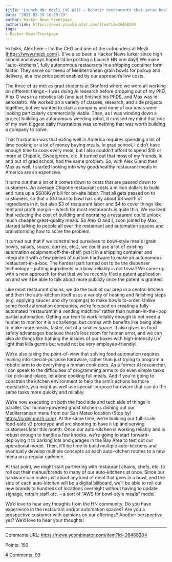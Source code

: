 ```yaml
---
title: 'Launch HN: Mezli (YC W21) – Robotic restaurants that serve healthy fast food'
date: "2021-03-15 16:39:29"
author: Hacker News Frontpage
authorlink: https://news.ycombinator.com/item?id=26468204
tags:
- Hacker-News-Frontpage
---
```


<p>Hi folks, Alex here – I’m the CEO and one of the cofounders at Mezli (<a href="https://www.mezli.com/" rel="nofollow">https://www.mezli.com/</a>). (I’ve also been a Hacker News lurker since high school and always hoped I’d be posting a Launch HN one day!)
We make “auto-kitchens”, fully autonomous restaurants in a shipping container form factor. They serve our menu of Mediterranean grain bowls for pickup and delivery, at a low price point enabled by our approach’s low costs.<p>The three of us met as grad students at Stanford where we were all working on different things – I was doing AI research before dropping out of my PhD, Alex G was in a robotics lab (and just finished his PhD!), and Max was in aero/astro. We worked on a variety of classes, research, and side projects together, but we wanted to start a company and none of our ideas were looking particularly commercially viable. Then, as I was winding down a project building an autonomous weeding robot, it crossed my mind that one of my own biggest daily frustrations was something that was worth building a company to solve.<p>That frustration was that eating well in America requires spending a lot of time cooking or a lot of money buying meals. In grad school, I didn’t have enough time to cook every meal, but I also couldn’t afford to spend $10 or more at Chipotle, Sweetgreen, etc. It turned out that most of my friends, in and out of grad school, had the same problem. So, with Alex G and then Max as well, I started looking into why good/healthy restaurant meals in America are so expensive.<p>It turns out that a lot of it comes down to costs that are passed down to customers. An average Chipotle restaurant costs a million dollars to build and runs up a $600K/yr bill for on-site labor. That all gets passed on to customers, so that a $10 burrito bowl has only about $3 worth of ingredients in it, but also $3 of restaurant labor and $4 to cover things like rent and profit margin – which for most restaurants is quite thin. We realized that reducing the cost of building and operating a restaurant could unlock much cheaper great-quality meals. So Alex G and I, soon joined by Max, started talking to people all over the restaurant and automation spaces and brainstorming how to solve the problem.<p>It turned out that if we constrained ourselves to bowl-style meals (grain bowls, salads, soups, curries, etc.), we could use a lot of existing automation equipment off-the-shelf, put it in a shipping container and integrate it with a few pieces of custom hardware to make an autonomous restaurant-in-a-box. The hardest part turned out to be the dispenser technology – putting ingredients in a bowl reliably is not trivial! We came up with a new approach for that that we’ve recently filed a patent application on and we'll be able to talk about more publicly once the patent is granted.<p>Like most restaurant chains, we do the bulk of our prep in a central kitchen and then the auto-kitchen itself uses a variety of heating and finishing steps (e.g. applying sauces and dry toppings) to make bowls to-order. Unlike some food automation companies, we’re focused on creating a fully automated “restaurant in a vending machine” rather than human-in-the-loop partial automation. Getting our tech to work reliably enough to not need a human to monitor it is a challenge, but comes with benefits like being able to make more meals, faster, out of a smaller space. It also gives us food safety advantages because there’s less room for human error, and we can also do things like bathing the insides of our boxes with high-intensity UV light that kills germs but would not be very employee-friendly!<p>We’re also taking the point-of-view that solving food automation requires leaning into special-purpose hardware, rather than just trying to program a robotic arm to do everything a human cook does. As a former AI researcher, I can speak to the difficulties of programming arms to do even simple tasks like pick-and-place, let alone cooking full meals. And if you’re going to constrain the kitchen environment to help the arm’s actions be more repeatable, you might as well use special-purpose hardware that can do the same tasks more quickly and reliably.<p>We’re now executing on both the food side and tech side of things in parallel. Our human-powered ghost kitchen is dishing out our Mediterranean menu from our San Mateo location (Stop by! <a href="https://order.mezli.com" rel="nofollow">https://order.mezli.com</a>). At the same time, we’re building our full-scale food-safe v2 prototype and are shooting to have it up and serving customers later this month. Once our auto-kitchen is working reliably and is robust enough to handle a few knocks, we’re going to start forward-deploying it to parking lots and garages in the Bay Area to test out our operational model. Then, it’ll be time to build multiple auto-kitchens and eventually develop multiple concepts so each auto-kitchen rotates to a new menu on a regular cadence.<p>At that point, we might start partnering with restaurant chains, chefs, etc. to roll out their menus/brands to many of our auto-kitchens at once. Since our hardware can make just about any kind of meal that goes in a bowl, and the side of each auto-kitchen will be a digital billboard, we’ll be able to roll out new brands to hundreds of locations overnight without having to update signage, retrain staff etc. – a sort of “AWS for bowl-style meals” model.<p>We’d love to hear any thoughts from the HN community. Do you have experience in the restaurant and/or automation spaces? Are you a prospective customer with opinions on our offerings? Another perspective yet? We’d love to hear your thoughts!</p>
<hr>
<p>Comments URL: <a href="https://news.ycombinator.com/item?id=26468204">https://news.ycombinator.com/item?id=26468204</a></p>
<p>Points: 150</p>
<p># Comments: 99</p>
